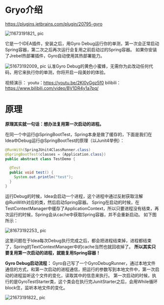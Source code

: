 # Gryo介绍
https://plugins.jetbrains.com/plugin/20795-gyro

![11673191821_ pic](https://user-images.githubusercontent.com/26487411/211205023-e5c4bac4-e189-4ece-aa28-5cef01991f4f.jpg)

它是一个IDEA插件，安装之后，用Gyro Debug运行你的单测，第一次会正常启动Spring容器，第二次之后再次运行会复用之前启动过的Spring容器。
如果你安装了Jrebel热部署插件，Gyro自动使用其热部署能力。

![51673192009_ pic](https://user-images.githubusercontent.com/26487411/211205172-89f1aa66-3a4b-41e9-bff1-9be70a26cb48.jpg)
认准Gyro Debug的黄色小蜜蜂，无需你为此改动任何代码，用它来执行你的单测，你将开启一段美妙的体验。

视频演示：
youtu：https://youtu.be/2Kl0yGgz5f0
bilibili：https://www.bilibili.com/video/BV1DR4y1a7pq/

# 原理
**原理其实就一句话：想办法复用第一次启动的进程。**

在同一个中运行@SpringBootTest，Spring本身是做了缓存的，下面是我们在Idea中Debug运行@SpringBootTest的原理（以Junit4举例）：

```java
@RunWith(SpringJUnit4ClassRunner.class)
@SpringBootTest(classes = {Application.class})
public abstract class TestDemo {
  
  @Test 
  public void test() {
    System.out.println("test");
  }
}
```

运行Debug的时候，Idea会启动一个进程，这个进程中通过反射获取注解@RunWith对应的类，然后启动Spring容器。
Spring在启动的时候，在TestContextManager中缓存了ApplicationContext，所以只要进程没有结束，再次运行的时候，Spring会从cache中获取Spring容器，并不会重新启动。
如下图所示：

![81673192253_ pic](https://user-images.githubusercontent.com/26487411/211205450-03d82533-6264-4d2e-8880-cdc5540eda5c.jpg)

这里问题在于Idea每次Debug执行完成之后，都会把进程结束掉，进程都结束了，Spring的TextContextManager中的cache当然也就回收掉了。
**所以其实只要复用第一次启动的进程，就能复用Spring容器！**

**Gyro Debug启动流程：**
Gyro自己写了一个GyroDebugRunner，通过本地文件通信的方式，和第一次启动的进程通信，把运行的参数写到本地文件中，第一次启动的进程监听这个文件的变化，读取其中的信息来执行。
第一次启动的时候，执行的是GyroTestStarter类，这个类会在执行完JunitStarter之后，会用While循环block住，监听本地文件的变化。

![21673191822_ pic](https://user-images.githubusercontent.com/26487411/211205034-84d96717-9ca3-455a-8e53-3afbec237430.jpg)
